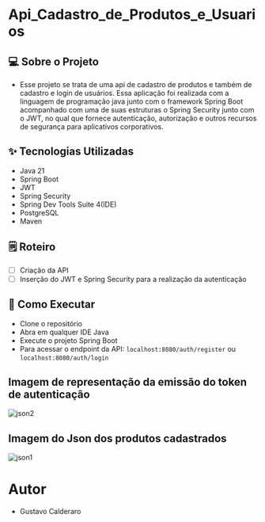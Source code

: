 # Api_Cadastro_de_Produtos_e_Usuarios

## 💻 Sobre o Projeto
- Esse projeto se trata de uma api de cadastro de produtos e também de cadastro e login de usuários. Essa aplicação foi realizada
 com a linguagem de programação java junto com o framework Spring Boot acompanhado com uma de suas estruturas o Spring Security junto com o JWT,
no qual que fornece autenticação, autorização e outros recursos de segurança para aplicativos corporativos.

## ✨ Tecnologias Utilizadas
- Java 21
- Spring Boot
- JWT
- Spring Security
- Spring Dev Tools Suite 4(IDE)
- PostgreSQL
- Maven

## 🗒️ Roteiro
- [ ] Criação da API
- [ ] Inserção do JWT e Spring Security para a realização da autenticação

## 🚀 Como Executar
- Clone o repositório
- Abra em qualquer IDE Java
- Execute o projeto Spring Boot
- Para acessar o endpoint da API: `localhost:8080/auth/register` ou `localhost:8080/auth/login` 

## Imagem de representação da emissão do token de autenticação
![json2](https://github.com/user-attachments/assets/2cdcb534-0040-4fe0-8d55-04ab69fd4399)

## Imagem do Json dos produtos cadastrados
![json1](https://github.com/user-attachments/assets/a68ef015-0c6a-4ae6-bf85-c51dd683c5e3)

# Autor
- Gustavo Calderaro
